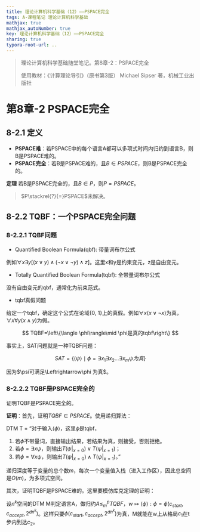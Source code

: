 ```yaml
---
title: 理论计算机科学基础（12）——PSPACE完全
tags: A-课程笔记 理论计算机科学基础
mathjax: true
mathjax_autoNumber: true
key: 理论计算机科学基础（12）——PSPACE完全
sharing: true
typora-root-url: ..
---
```


> 理论计算机科学基础随堂笔记。第8章-2：PSPACE完全
> 
> 使用教材：《计算理论导引》（原书第3版）  Michael Sipser 著，机械工业出版社

<!--more-->

# 第8章-2 PSPACE完全

## 8-2.1 定义

- **PSPACE难**：若PSPACE中的每个语言A都可以多项式时间内归约到语言B，则B是PSPACE难的。
- **PSPACE完全**：若B是PSPACE难的，且$B\in PSPACE$，则B是PSPACE完全的。

**定理** 若B是PSPACE完全的，且$B\in P$，则$P=PSPACE$。

> $P\stackrel{?}{=}PSPACE$未解决。

## 8-2.2 TQBF：一个PSPACE完全问题

### 8-2.2.1 TQBF问题

- Quantified Boolean Formula(qbf): 带量词布尔公式

例如$\forall x\exists y[(x\vee y)\wedge (\neg x\vee \neg y)\wedge z]$。这里x和y是约束变元，z是自由变元。

- Totally Quantified Boolean Formula(tqbf): 全带量词布尔公式

没有自由变元的qbf，通常化为前束范式。

- tqbf真假问题

给定一个tqbf，确定这个公式在论域{0, 1}上的真假。例如$\forall x(x\vee \neg x)$为真，$\forall x\forall y(x\wedge y)$为假。

$$
TQBF=\left\{\langle \phi\rangle\mid \phi是真的tqbf\right\}
$$

事实上，SAT问题就是一种TQBF问题：

$$
SAT=\left\{\langle \psi\rangle\mid \phi=\exists x_1\exists x_2...\exists x_m \psi 为真\right\}
$$

因为$\psi可满足\Leftrightarrow\phi 为真$。

### 8-2.2.2 TQBF是PSPACE完全的

证明TQBF是PSPACE完全的。

**证明**：首先，证明$TQBF\in PSPACE$。使用递归算法：

DTM T = “对于输入$\langle \phi\rangle$，这里$\phi$是tqbf，
1. 若$\phi$不带量词，直接输出结果，若结果为真，则接受，否则拒绝。
2. 若$\phi=\exists x\psi$，则输出$T(\psi\vert_{x=0})\vee T(\psi\vert_{x=1})$；
3. 若$\phi=\forall x\psi$，则输出$T(\psi\vert_{x=0})\wedge T(\psi\vert_{x=1})$。”

递归深度等于变量的总个数$m$，每次一个变量值入栈（进入工作区），因此总空间是$O(m)$，为多项式空间。

其次，证明TQBF是PSPACE难的。这里要模仿库克定理的证明：

设$n^k$空间的DTM M判定语言A，做归约$A\leq_m^p TQBF$，$w\mapsto \langle \phi \rangle: \phi = \phi(c_{start}, c_{accept}, 2^{dn^k})$。这样只要$\phi(c_{start}, c_{accept}, 2^{dn^k})$为真，M就能在w上从格局$c_1$在t步内到达$c_2$。